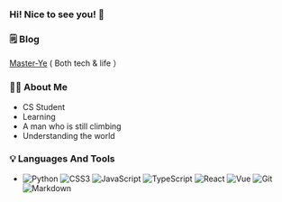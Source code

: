 ### Hi! Nice to see you!  👋
### 🗒 Blog

 [Master-Ye](https://www.masterye.xyz/) ( Both tech & life ）
### 👨‍🎓 About Me

- CS Student
- Learning
- A man who is still climbing
- Understanding the world
### 💡 Languages And Tools

- ![Python](https://img.shields.io/badge/-Python-333333?style=flat&logo=python) 
  ![CSS3](https://img.shields.io/badge/-CSS3-333333?style=flat&logo=css3)
  ![JavaScript](https://img.shields.io/badge/-JavaScript-333333?style=flat&logo=javascript)
  ![TypeScript](https://img.shields.io/badge/-TypeScript-333333?style=flat&logo=typescript)
  ![React](https://img.shields.io/badge/-React-333333?style=flat&logo=react)
  ![Vue](https://img.shields.io/badge/-Vue-333333?style=flat&logo=vuedotjs) ![Git](https://img.shields.io/badge/-Git-333333?style=flat&logo=git)
  ![Markdown](https://img.shields.io/badge/-Markdown-333333?style=flat&logo=markdown)


